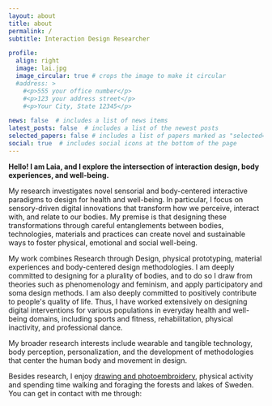 ```yaml
---
layout: about
title: about
permalink: /
subtitle: Interaction Design Researcher

profile:
  align: right
  image: lai.jpg
  image_circular: true # crops the image to make it circular
  #address: >
    #<p>555 your office number</p>
    #<p>123 your address street</p>
    #<p>Your City, State 12345</p>

news: false  # includes a list of news items
latest_posts: false  # includes a list of the newest posts
selected_papers: false # includes a list of papers marked as "selected={true}"
social: true  # includes social icons at the bottom of the page
---
```


**Hello! I am Laia, and I explore the intersection of interaction design, body experiences, and well-being.**

My research investigates novel sensorial and body-centered interactive paradigms to design for health and well-being. In particular, I focus on sensory-driven digital innovations that transform how we perceive, interact with, and relate to our bodies. My premise is that designing these transformations through careful entanglements between bodies, technologies, materials and practices can create novel and sustainable ways to foster physical, emotional and social well-being.

My work combines Research through Design, physical prototyping, material experiences and body-centered design methodologies. I am deeply committed to designing for a plurality of bodies, and to do so I draw from theories such as phenomenology and feminism, and apply participatory and soma design methods. I am also deeply committed to positively contribute to people's quality of life. Thus, I have worked extensively on designing digital interventions for various populations in everyday health and well-being domains, including sports and fitness, rehabilitation, physical inactivity, and professional dance.

My broader research interests include wearable and tangible technology, body perception, personalization, and the development of methodologies that center the human body and movement in design. 

Besides research, I enjoy [drawing and photoembroidery](https://www.instagram.com/laia.trmvdl/), physical activity and spending time walking and foraging the forests and lakes of Sweden. You can get in contact with me through:
